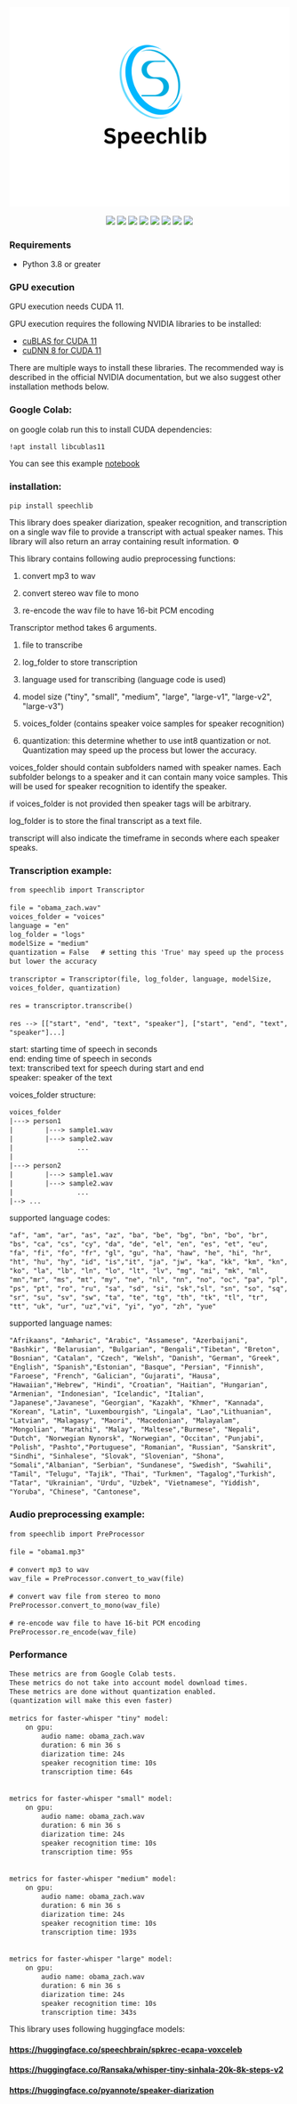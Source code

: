 <p align="center">
  <img src="speechlib.png" />
</p>

<p align="center">
    <a href="./LICENSE"><img src="https://img.shields.io/github/license/Navodplayer1/speechlib"></a>
    <a href="https://github.com/Navodplayer1/speechlib/releases"><img src="https://img.shields.io/github/v/release/Navodplayer1/speechlib?color=ffa"></a>
    <a href="support os"><img src="https://img.shields.io/badge/os-linux%2C%20win%2C%20mac-pink.svg"></a>
    <a href=""><img src="https://img.shields.io/badge/python-3.8+-aff.svg"></a>
    <a href="https://github.com/Navodplayer1/speechlib/graphs/contributors"><img src="https://img.shields.io/github/contributors/Navodplayer1/speechlib?color=9ea"></a>
    <a href="https://github.com/Navodplayer1/speechlib/issues"><img src="https://img.shields.io/github/issues/Navodplayer1/speechlib?color=9cc"></a>
    <a href="https://github.com/Navodplayer1/speechlib/stargazers"><img src="https://img.shields.io/github/stars/Navodplayer1/speechlib?color=ccf"></a>
    <a href="https://pypi.org/project/speechlib/"><img src="https://static.pepy.tech/badge/speechlib"></a>
    
</p>


### Requirements

* Python 3.8 or greater

### GPU execution

GPU execution needs CUDA 11.  

GPU execution requires the following NVIDIA libraries to be installed:

* [cuBLAS for CUDA 11](https://developer.nvidia.com/cublas)
* [cuDNN 8 for CUDA 11](https://developer.nvidia.com/cudnn)

There are multiple ways to install these libraries. The recommended way is described in the official NVIDIA documentation, but we also suggest other installation methods below.

### Google Colab:

on google colab run this to install CUDA dependencies:
```
!apt install libcublas11
```

You can see this example [notebook](https://colab.research.google.com/drive/1lpoWrHl5443LSnTG3vJQfTcg9oFiCQSz?usp=sharing)

### installation:
```
pip install speechlib
```

This library does speaker diarization, speaker recognition, and transcription on a single wav file to provide a transcript with actual speaker names. This library will also return an array containing result information. ⚙ 

This library contains following audio preprocessing functions:

1. convert mp3 to wav

2. convert stereo wav file to mono

3. re-encode the wav file to have 16-bit PCM encoding

Transcriptor method takes 6 arguments. 

1. file to transcribe

2. log_folder to store transcription

3. language used for transcribing (language code is used)

4. model size ("tiny", "small", "medium", "large", "large-v1", "large-v2", "large-v3")

5. voices_folder (contains speaker voice samples for speaker recognition)

6. quantization: this determine whether to use int8 quantization or not. Quantization may speed up the process but lower the accuracy.

voices_folder should contain subfolders named with speaker names. Each subfolder belongs to a speaker and it can contain many voice samples. This will be used for speaker recognition to identify the speaker.

if voices_folder is not provided then speaker tags will be arbitrary.

log_folder is to store the final transcript as a text file.

transcript will also indicate the timeframe in seconds where each speaker speaks.

### Transcription example:

```
from speechlib import Transcriptor

file = "obama_zach.wav"
voices_folder = "voices"
language = "en"
log_folder = "logs"
modelSize = "medium"
quantization = False   # setting this 'True' may speed up the process but lower the accuracy

transcriptor = Transcriptor(file, log_folder, language, modelSize, voices_folder, quantization)

res = transcriptor.transcribe()

res --> [["start", "end", "text", "speaker"], ["start", "end", "text", "speaker"]...]
```

start: starting time of speech in seconds  
end: ending time of speech in seconds  
text: transcribed text for speech during start and end  
speaker: speaker of the text 

voices_folder structure:  
```
voices_folder    
|---> person1      
|        |---> sample1.wav   
|        |---> sample2.wav     
|                ...
|
|---> person2  
|        |---> sample1.wav  
|        |---> sample2.wav   
|                ...
|--> ...  
```

supported language codes:  

```
"af", "am", "ar", "as", "az", "ba", "be", "bg", "bn", "bo", "br", "bs", "ca", "cs", "cy", "da", "de", "el", "en", "es", "et", "eu", "fa", "fi", "fo", "fr", "gl", "gu", "ha", "haw", "he", "hi", "hr", "ht", "hu", "hy", "id", "is","it", "ja", "jw", "ka", "kk", "km", "kn", "ko", "la", "lb", "ln", "lo", "lt", "lv", "mg", "mi", "mk", "ml", "mn","mr", "ms", "mt", "my", "ne", "nl", "nn", "no", "oc", "pa", "pl", "ps", "pt", "ro", "ru", "sa", "sd", "si", "sk","sl", "sn", "so", "sq", "sr", "su", "sv", "sw", "ta", "te", "tg", "th", "tk", "tl", "tr", "tt", "uk", "ur", "uz","vi", "yi", "yo", "zh", "yue"
```

supported language names:

```
"Afrikaans", "Amharic", "Arabic", "Assamese", "Azerbaijani", "Bashkir", "Belarusian", "Bulgarian", "Bengali","Tibetan", "Breton", "Bosnian", "Catalan", "Czech", "Welsh", "Danish", "German", "Greek", "English", "Spanish","Estonian", "Basque", "Persian", "Finnish", "Faroese", "French", "Galician", "Gujarati", "Hausa", "Hawaiian","Hebrew", "Hindi", "Croatian", "Haitian", "Hungarian", "Armenian", "Indonesian", "Icelandic", "Italian", "Japanese","Javanese", "Georgian", "Kazakh", "Khmer", "Kannada", "Korean", "Latin", "Luxembourgish", "Lingala", "Lao","Lithuanian", "Latvian", "Malagasy", "Maori", "Macedonian", "Malayalam", "Mongolian", "Marathi", "Malay", "Maltese","Burmese", "Nepali", "Dutch", "Norwegian Nynorsk", "Norwegian", "Occitan", "Punjabi", "Polish", "Pashto","Portuguese", "Romanian", "Russian", "Sanskrit", "Sindhi", "Sinhalese", "Slovak", "Slovenian", "Shona", "Somali","Albanian", "Serbian", "Sundanese", "Swedish", "Swahili", "Tamil", "Telugu", "Tajik", "Thai", "Turkmen", "Tagalog","Turkish", "Tatar", "Ukrainian", "Urdu", "Uzbek", "Vietnamese", "Yiddish", "Yoruba", "Chinese", "Cantonese",
```

### Audio preprocessing example:

```
from speechlib import PreProcessor

file = "obama1.mp3"

# convert mp3 to wav
wav_file = PreProcessor.convert_to_wav(file)   

# convert wav file from stereo to mono
PreProcessor.convert_to_mono(wav_file)

# re-encode wav file to have 16-bit PCM encoding
PreProcessor.re_encode(wav_file)
```

### Performance
```
These metrics are from Google Colab tests.
These metrics do not take into account model download times.
These metrics are done without quantization enabled.
(quantization will make this even faster)

metrics for faster-whisper "tiny" model:
    on gpu:
        audio name: obama_zach.wav
        duration: 6 min 36 s
        diarization time: 24s
        speaker recognition time: 10s
        transcription time: 64s


metrics for faster-whisper "small" model:
    on gpu:
        audio name: obama_zach.wav
        duration: 6 min 36 s
        diarization time: 24s
        speaker recognition time: 10s
        transcription time: 95s


metrics for faster-whisper "medium" model:
    on gpu:
        audio name: obama_zach.wav
        duration: 6 min 36 s
        diarization time: 24s
        speaker recognition time: 10s
        transcription time: 193s


metrics for faster-whisper "large" model:
    on gpu:
        audio name: obama_zach.wav
        duration: 6 min 36 s
        diarization time: 24s
        speaker recognition time: 10s
        transcription time: 343s
```


This library uses following huggingface models:

#### https://huggingface.co/speechbrain/spkrec-ecapa-voxceleb
#### https://huggingface.co/Ransaka/whisper-tiny-sinhala-20k-8k-steps-v2
#### https://huggingface.co/pyannote/speaker-diarization